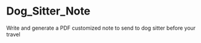# Dog_Sitter_Note
 Write and generate a PDF customized note to send to dog sitter before your travel
